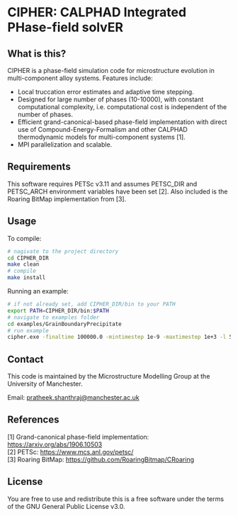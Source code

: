 # CIPHER: **C**ALPHAD **I**ntegrated **PH**ase-field solv**ER**

## What is this?

CIPHER is a phase-field simulation code for microstructure evolution in multi-component alloy systems. Features include:

- Local truccation error estimates and adaptive time stepping.
- Designed for large number of phases (10-10000), with constant computational complexity, i.e. computational cost is independent of the number of phases.
- Efficient grand-canonical-based phase-field implementation with direct use of Compound-Energy-Formalism and other CALPHAD thermodynamic models for multi-component systems [1].
- MPI parallelization and scalable.

## Requirements

This software requires PETSc v3.11 and assumes PETSC_DIR and PETSC_ARCH environment variables have been set [2]. Also included is the Roaring BitMap implementation from [3].

## Usage

To compile:
```bash
# nagivate to the project directory
cd CIPHER_DIR
make clean
# compile 
make install
```

Running an example:
```bash
# if not already set, add CIPHER_DIR/bin to your PATH
export PATH=CIPHER_DIR/bin:$PATH
# navigate to examples folder
cd examples/GrainBoundaryPrecipitate
# run example
cipher.exe -finaltime 100000.0 -mintimestep 1e-9 -maxtimestep 1e+3 -l 5 -ptol 1e-3 -ctol 1e-5 -kI 0.2 -geomfile GrainBoundaryPrecipitate.geom -interfacefile N3.interface -outfreq 10000 -outfile GrainBoundaryPrecipitate
```

## Contact

This code is maintained by the Microstructure Modelling Group at the University of Manchester. 

Email: pratheek.shanthraj@manchester.ac.uk

## References

[1] Grand-canonical phase-field implementation: https://arxiv.org/abs/1906.10503  
[2] PETSc: https://www.mcs.anl.gov/petsc/  
[3] Roaring BitMap: https://github.com/RoaringBitmap/CRoaring

## License

You are free to use and redistribute this is a free software under the terms of the GNU General Public License v3.0.
 
